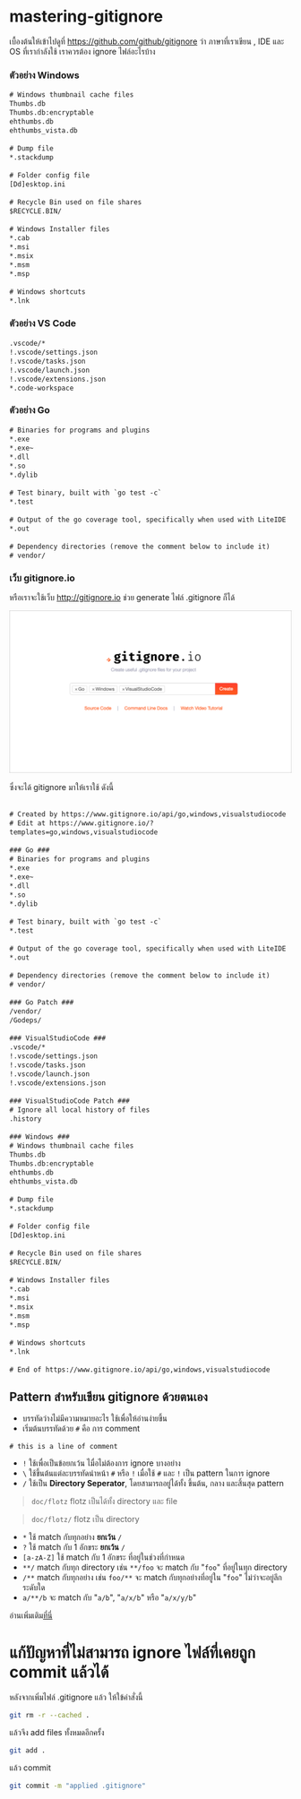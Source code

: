 # mastering-gitignore

เบื้องต้นให้เข้าไปดูที่ https://github.com/github/gitignore ว่า ภาษาที่เราเขียน , IDE และ OS ที่เรากำลังใช้ เราควรต้อง ignore ไฟล์อะไรบ้าง

### ตัวอย่าง Windows
```
# Windows thumbnail cache files
Thumbs.db
Thumbs.db:encryptable
ehthumbs.db
ehthumbs_vista.db

# Dump file
*.stackdump

# Folder config file
[Dd]esktop.ini

# Recycle Bin used on file shares
$RECYCLE.BIN/

# Windows Installer files
*.cab
*.msi
*.msix
*.msm
*.msp

# Windows shortcuts
*.lnk
```

### ตัวอย่าง VS Code
```
.vscode/*
!.vscode/settings.json
!.vscode/tasks.json
!.vscode/launch.json
!.vscode/extensions.json
*.code-workspace
```

### ตัวอย่าง Go
```
# Binaries for programs and plugins
*.exe
*.exe~
*.dll
*.so
*.dylib

# Test binary, built with `go test -c`
*.test

# Output of the go coverage tool, specifically when used with LiteIDE
*.out

# Dependency directories (remove the comment below to include it)
# vendor/
```

### เว็บ gitignore.io
หรือเราจะใช้เว็บ http://gitignore.io ช่วย generate ไฟล์ .gitignore ก็ได้

![เว็บ gitignore.io](https://github.com/golfz/mastering-gitignore/blob/master/img/gitignore_io.png)

ซึ่งจะได้ gitignore มาให้เราใช้ ดังนี้
```

# Created by https://www.gitignore.io/api/go,windows,visualstudiocode
# Edit at https://www.gitignore.io/?templates=go,windows,visualstudiocode

### Go ###
# Binaries for programs and plugins
*.exe
*.exe~
*.dll
*.so
*.dylib

# Test binary, built with `go test -c`
*.test

# Output of the go coverage tool, specifically when used with LiteIDE
*.out

# Dependency directories (remove the comment below to include it)
# vendor/

### Go Patch ###
/vendor/
/Godeps/

### VisualStudioCode ###
.vscode/*
!.vscode/settings.json
!.vscode/tasks.json
!.vscode/launch.json
!.vscode/extensions.json

### VisualStudioCode Patch ###
# Ignore all local history of files
.history

### Windows ###
# Windows thumbnail cache files
Thumbs.db
Thumbs.db:encryptable
ehthumbs.db
ehthumbs_vista.db

# Dump file
*.stackdump

# Folder config file
[Dd]esktop.ini

# Recycle Bin used on file shares
$RECYCLE.BIN/

# Windows Installer files
*.cab
*.msi
*.msix
*.msm
*.msp

# Windows shortcuts
*.lnk

# End of https://www.gitignore.io/api/go,windows,visualstudiocode
```

## Pattern สำหรับเขียน gitignore ด้วยตนเอง
* บรรทัดว่างไม่มีความหมายอะไร ใช้เพื่อให้อ่านง่ายขึ้น
* เริ่มต้นบรรทัดด้วย `#` คือ การ comment 
```
# this is a line of comment
```
* `!` ใช้เพื่อเป็นข้อยกเว้น ไมื่อไม่ต้องการ ignore บางอย่าง
* `\` ใช้ขึ้นต้นแต่ละบรรทัดนำหน้า `#` หรือ `!` เมื่อใช้ `#` และ `!` เป็น pattern ในการ ignore
* `/` ใช้เป็น **Directory Seperator**, โดยสามารถอยู่ได้ทั้ง ขึ้นต้น, กลาง และสิ้นสุด pattern

> `doc/flotz` flotz เป็นได้ทั้ง directory และ file

> `doc/flotz/` flotz เป็น directory

* `*` ใช้ match กับทุกอย่าง **ยกเว้น** `/`
* `?` ใช้ match กับ 1 อักขระ **ยกเว้น** `/`
* `[a-zA-Z]` ใช้ match กับ 1 อักขระ ที่อยู่ในช่วงที่กำหนด
* `**/` match กับทุก directory เช่น `**/foo` จะ match กับ "`foo`" ที่อยู่ในทุก directory
* `/**` match กับทุกอย่าง เช่น `foo/**` จะ match กับทุกอย่างที่อยู่ใน "`foo`" ไม่ว่าจะอยู่ลึกระดับใด
* `a/**/b` จะ match กับ "`a/b`", "`a/x/b`" หรือ "`a/x/y/b`"

อ่านเพิ่มเติม[ที่นี่](https://git-scm.com/docs/gitignore)


# แก้ปัญหาที่ไม่สามารถ ignore ไฟล์ที่เคยถูก commit แล้วได้
หลังจากเพิ่มไฟล์ .gitignore แล้ว ให้ใข้คำสั่งนี้
```bash
git rm -r --cached .
```

แล้วจึง add files ทั้งหมดอีกครั้ง
```bash
git add .
```

แล้ว commit
```bash 
git commit -m "applied .gitignore"
```

